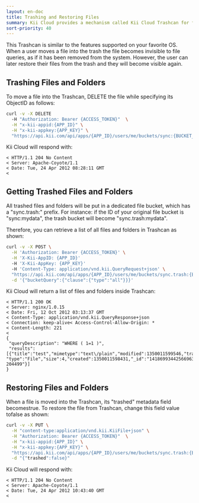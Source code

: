 ```yaml
---
layout: en-doc
title: Trashing and Restoring Files
summary: Kii Cloud provides a mechanism called Kii Cloud Trashcan for files that have been deleted temporarily.
sort-priority: 40
---
```

This Trashcan is similar to&nbsp;the features supported on your favorite OS. When a user moves a file into the trash the file becomes invisible to file queries, as if it has been removed from the system. However, the user can later restore their files from the trash and they will become visible again.

## Trashing Files and Folders

To move a file into the Trashcan, DELETE the file while specifying its ObjectID as follows:

```sh
curl -v -X DELETE
  -H "Authorization: Bearer {ACCESS_TOKEN}"  \
  -H "x-kii-appid:{APP_ID}" \
  -H "x-kii-appkey:{APP_KEY}" \
  "https://api.kii.com/api/apps/{APP_ID}/users/me/buckets/sync:{BUCKET_NAME}/objects/{OBJECT_ID}"
```

Kii Cloud will respond with:

```
< HTTP/1.1 204 No Content
< Server: Apache-Coyote/1.1
< Date: Tue, 24 Apr 2012 08:28:11 GMT
<
```

## Getting Trashed Files and Folders

All trashed files and folders will be put in a dedicated file bucket, which has a "sync.trash:" prefix.  For instance: if the ID of your original file bucket is "sync:mydata", the trash bucket will become "sync.trash:mydata".

Therefore, you can retrieve a list of all files and folders in Trashcan as shown:

```sh
curl -v -X POST \
  -H 'Authorization: Bearer {ACCESS_TOKEN}' \
  -H 'X-Kii-AppID: {APP_ID}'
  -H 'X-Kii-AppKey: {APP_KEY}'
  -H 'Content-Type: application/vnd.kii.QueryRequest+json' \
  "https://api.kii.com/api/apps/{APP_ID}/users/me/buckets/sync.trash:{BUCKET_NAME}/query" \
  -d '{"bucketQuery":{"clause":{"type":"all"}}}'
```

Kii Cloud will return a list of files and folders inside Trashcan:

```
< HTTP/1.1 200 OK
< Server: nginx/1.0.15
< Date: Fri, 12 Oct 2012 03:13:37 GMT
< Content-Type: application/vnd.kii.QueryResponse+json
< Connection: keep-alive< Access-Control-Allow-Origin: *
< Content-Length: 221
<
{
 "queryDescription": "WHERE ( 1=1 )",
 "results": [{"title":"test","mimetype":"text\/plain","modified":1350011599546,"trashed":true, "type":"File","size":4,"created":1350011598431,"_id":"141869934425669632-204499"}]
}
```

## Restoring Files and Folders

When a file is moved into the Trashcan, its "trashed" metadata field becomestrue.  To restore the file from Trashcan, change this field value tofalse as shown:

```sh
curl -v -X PUT \
  -H "content-type:application/vnd.kii.KiiFile+json" \
  -H "Authorization: Bearer {ACCESS_TOKEN}"  \
  -H "x-kii-appid:{APP_ID}" \
  -H "x-kii-appkey:{APP_KEY}" \
  "https://api.kii.com/api/apps/{APP_ID}/users/me/buckets/sync.trash:{BUCKET_NAME}/objects/{OBJECT_ID}" \
  -d "{"trashed":false}"
```

Kii Cloud will respond with:

```
< HTTP/1.1 204 No Content
< Server: Apache-Coyote/1.1
< Date: Tue, 24 Apr 2012 10:43:40 GMT
<
```
